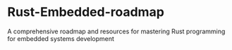 # Rust-Embedded-roadmap
A comprehensive roadmap and resources for mastering Rust programming for embedded systems development
